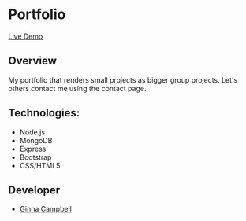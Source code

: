 #  Portfolio

[Live Demo](https://ginna-campbell-portfolio.herokuapp.com/portfolio)

## Overview
My portfolio that renders small projects as bigger group projects. Let's others contact me using the contact page. 


## Technologies:
* Node.js
* MongoDB
* Express
* Bootstrap
* CSS/HTML5

    
## Developer
  * [Ginna Campbell](https://github.com/ginnac)
